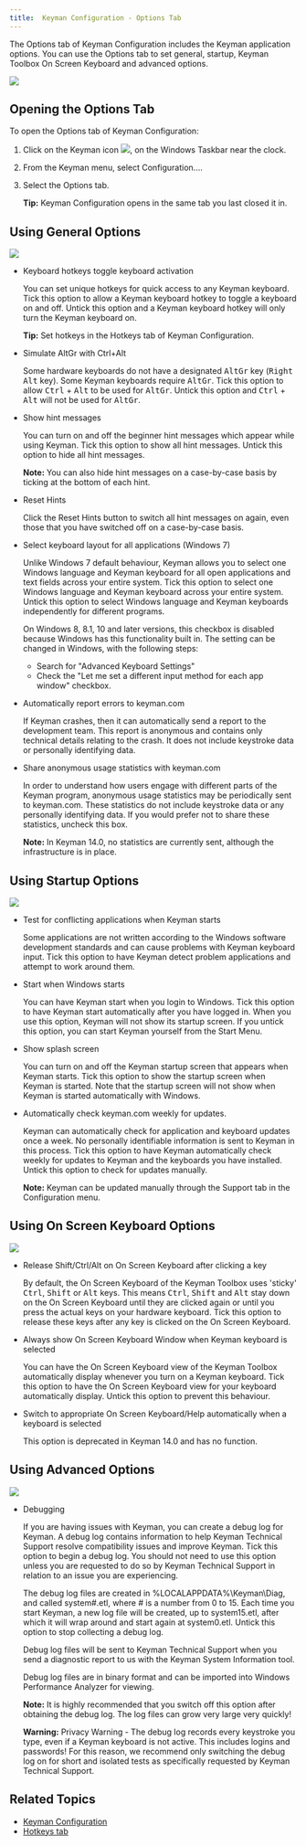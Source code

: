```yaml
---
title:  Keyman Configuration - Options Tab
---
```


The Options tab of Keyman Configuration includes the Keyman application
options. You can use the Options tab to set general, startup, Keyman
Toolbox On Screen Keyboard and advanced options.

![](../../desktop_images/tab-options2.png)

## Opening the Options Tab

To open the Options tab of Keyman Configuration:

1.  Click on the Keyman icon ![](../../desktop_images/icon-keyman.png), on the
    Windows Taskbar near the clock.

2.  From the Keyman menu, select Configuration....

3.  Select the Options tab.

    **Tip:**
    Keyman Configuration opens in the same tab you last closed it in.

## Using General Options

![](../../desktop_images/options-general.png)

-   Keyboard hotkeys toggle keyboard activation

    You can set unique hotkeys for quick access to any Keyman keyboard.
    Tick this option to allow a Keyman keyboard hotkey to toggle a
    keyboard on and off. Untick this option and a Keyman keyboard hotkey
    will only turn the Keyman keyboard on.

    **Tip:**
    Set hotkeys in the Hotkeys tab of Keyman Configuration.

-   Simulate AltGr with Ctrl+Alt

    Some hardware keyboards do not have a designated <kbd>AltGr</kbd> key
    (<kbd>Right Alt</kbd> key). Some Keyman keyboards require
    <kbd>AltGr</kbd>. Tick this option to allow <kbd>Ctrl</kbd> +
    <kbd>Alt</kbd> to be used for <kbd>AltGr</kbd>. Untick this option
    and <kbd>Ctrl</kbd> + <kbd>Alt</kbd> will not be used for
    <kbd>AltGr</kbd>.

-   Show hint messages

    You can turn on and off the beginner hint messages which appear
    while using Keyman. Tick this option to show all hint messages.
    Untick this option to hide all hint messages.

    **Note:**
    You can also hide hint messages on a case-by-case basis by ticking
    at the bottom of each hint.

-   Reset Hints

    Click the Reset Hints button to switch all hint messages on again,
    even those that you have switched off on a case-by-case basis.

-   Select keyboard layout for all applications (Windows 7)

    Unlike Windows 7 default behaviour, Keyman allows you to select one
    Windows language and Keyman keyboard for all open applications and
    text fields across your entire system. Tick this option to select
    one Windows language and Keyman keyboard across your entire system.
    Untick this option to select Windows language and Keyman keyboards
    independently for different programs.

    On Windows 8, 8.1, 10 and later versions, this checkbox is disabled
    because Windows has this functionality built in. The setting can be
    changed in Windows, with the following steps:

    -   Search for "Advanced Keyboard Settings"
    -   Check the \"Let me set a different input method for each app
        window\" checkbox.

-   Automatically report errors to keyman.com

    If Keyman crashes, then it can automatically send a report to the
    development team. This report is anonymous and contains only
    technical details relating to the crash. It does not include
    keystroke data or personally identifying data.

-   Share anonymous usage statistics with keyman.com

    In order to understand how users engage with different parts of
    the Keyman program, anonymous usage statistics may be periodically
    sent to keyman.com. These statistics do not include keystroke data
    or any personally identifying data. If you would prefer not to
    share these statistics, uncheck this box.

    **Note:** In Keyman 14.0, no statistics are currently sent,
    although the infrastructure is in place.

## Using Startup Options

![](../../desktop_images/options-startup.png)

-   Test for conflicting applications when Keyman starts

    Some applications are not written according to the Windows software
    development standards and can cause problems with Keyman keyboard
    input. Tick this option to have Keyman detect problem applications
    and attempt to work around them.

-   Start when Windows starts

    You can have Keyman start when you login to Windows. Tick this
    option to have Keyman start automatically after you have logged in.
    When you use this option, Keyman will not show its startup screen.
    If you untick this option, you can start Keyman yourself from the
    Start Menu.

-   Show splash screen

    You can turn on and off the Keyman startup screen that appears when
    Keyman starts. Tick this option to show the startup screen when
    Keyman is started. Note that the startup screen will not show when
    Keyman is started automatically with Windows.

-   Automatically check keyman.com weekly for updates.

    Keyman can automatically check for application and keyboard updates
    once a week. No personally identifiable information is sent to
    Keyman in this process. Tick this option to have Keyman
    automatically check weekly for updates to Keyman and the keyboards
    you have installed. Untick this option to check for updates
    manually.

    **Note:**
    Keyman can be updated manually through the Support tab in the
    Configuration menu.

## Using On Screen Keyboard Options

![](../../desktop_images/options-osk.png)

-   Release Shift/Ctrl/Alt on On Screen Keyboard after clicking a key

    By default, the On Screen Keyboard of the Keyman Toolbox uses
    \'sticky\' <kbd>Ctrl</kbd>, <kbd>Shift</kbd> or <kbd>Alt</kbd>
    keys. This means <kbd>Ctrl</kbd>, <kbd>Shift</kbd> and <kbd>Alt</kbd>
    stay down on the On Screen Keyboard until they are clicked again or
    until you press the actual keys on your hardware keyboard. Tick this
    option to release these keys after any key is clicked on the
    On Screen Keyboard.

-   Always show On Screen Keyboard Window when Keyman keyboard is
    selected

    You can have the On Screen Keyboard view of the Keyman Toolbox
    automatically display whenever you turn on a Keyman keyboard. Tick
    this option to have the On Screen Keyboard view for your keyboard
    automatically display. Untick this option to prevent this behaviour.

-   Switch to appropriate On Screen Keyboard/Help automatically when a
    keyboard is selected

    This option is deprecated in Keyman 14.0 and has no function.

## Using Advanced Options

![](../../desktop_images/options-advanced.png)

-   Debugging

    If you are having issues with Keyman, you can create a debug log for
    Keyman. A debug log contains information to help Keyman Technical
    Support resolve compatibility issues and improve Keyman. Tick this
    option to begin a debug log. You should not need to use this option
    unless you are requested to do so by Keyman Technical Support in
    relation to an issue you are experiencing.

    The debug log files are created in %LOCALAPPDATA%\\Keyman\\Diag, and
    called system\#.etl, where \# is a number from 0 to 15. Each time
    you start Keyman, a new log file will be created, up to
    system15.etl, after which it will wrap around and start again at
    system0.etl. Untick this option to stop collecting a debug log.

    Debug log files will be sent to Keyman Technical Support when you
    send a diagnostic report to us with the Keyman System Information
    tool.

    Debug log files are in binary format and can be imported into
    Windows Performance Analyzer for viewing.

    **Note:**
    It is highly recommended that you switch off this option after
    obtaining the debug log. The log files can grow very large very
    quickly!

    **Warning:**
    Privacy Warning - The debug log records every keystroke you type,
    even if a Keyman keyboard is not active. This includes logins and
    passwords! For this reason, we recommend only switching the debug
    log on for short and isolated tests as specifically requested by
    Keyman Technical Support.

## Related Topics

-   [Keyman Configuration](../config/)
-   [Hotkeys tab](hotkeys)
